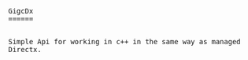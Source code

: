 
<!-- saved from url=(0092)https://raw.github.com/mhgiachetti/GigcDx/58e4441c02bfb5b48baad66a9a6fe80868ce8dcb/README.md -->
<html><head><meta http-equiv="Content-Type" content="text/html; charset=UTF-8"><style type="text/css"></style></head><body><pre style="word-wrap: break-word; white-space: pre-wrap;">GigcDx
======

Simple Api for working in c++ in the same way as managed Directx.</pre></body></html>